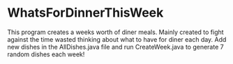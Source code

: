 # WhatsForDinnerThisWeek
This program creates a weeks worth of diner meals.
Mainly created to fight against the time wasted thinking about what to have for diner each day.
Add new dishes in the AllDishes.java file and run CreateWeek.java to generate 7 random dishes each week!


